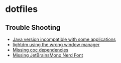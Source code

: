 # dotfiles

## Trouble Shooting
- [Java version incompatible with some applications](https://wiki.archlinux.org/title/Java#Switching_between_JVM)
- [lightdm using the wrong window manager](https://github.com/joeyshi12/dotfiles/wiki/lightdm-using-the-wrong-window-manager)
- [Missing coc dependencies](https://github.com/joeyshi12/dotfiles/wiki/Missing-coc-dependencies)
- [Missing JetBrainsMono Nerd Font](https://github.com/ryanoasis/nerd-fonts/releases/tag/v2.3.3)
